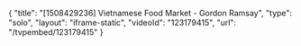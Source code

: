 {
    "title": "[1508429236] Vietnamese Food Market - Gordon Ramsay",
    "type": "solo",
    "layout": "iframe-static",
    "videoId": "123179415",
    "url": "\/tvpembed\/123179415"
}